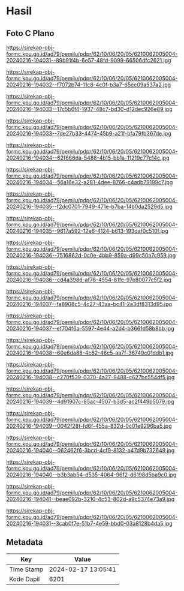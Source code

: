 # Hasil

## Foto C Plano

https://sirekap-obj-formc.kpu.go.id/ad79/pemilu/pdpr/62/10/06/20/05/6210062005004-20240216-194031--89b91f4b-6e57-48fd-9099-66506dfc2621.jpg

https://sirekap-obj-formc.kpu.go.id/ad79/pemilu/pdpr/62/10/06/20/05/6210062005004-20240216-194032--f7072b74-11c8-4c0f-b3a7-65ec09a537a2.jpg

https://sirekap-obj-formc.kpu.go.id/ad79/pemilu/pdpr/62/10/06/20/05/6210062005004-20240216-194033--17c5b6f4-1937-48c7-bd30-d12dec926e89.jpg

https://sirekap-obj-formc.kpu.go.id/ad79/pemilu/pdpr/62/10/06/20/05/6210062005004-20240216-194033--7de27b33-4474-45b9-a21f-bfa79fb367de.jpg

https://sirekap-obj-formc.kpu.go.id/ad79/pemilu/pdpr/62/10/06/20/05/6210062005004-20240216-194034--62f666da-5488-4b15-bb1a-11219c77c14c.jpg

https://sirekap-obj-formc.kpu.go.id/ad79/pemilu/pdpr/62/10/06/20/05/6210062005004-20240216-194034--56a16e32-a281-4dee-8766-c4adb79199c7.jpg

https://sirekap-obj-formc.kpu.go.id/ad79/pemilu/pdpr/62/10/06/20/05/6210062005004-20240216-194035--f2dc0701-7949-471e-b7ba-14b0da2529d5.jpg

https://sirekap-obj-formc.kpu.go.id/ad79/pemilu/pdpr/62/10/06/20/05/6210062005004-20240216-194035--9617a592-12e6-4124-b613-193daf0c510f.jpg

https://sirekap-obj-formc.kpu.go.id/ad79/pemilu/pdpr/62/10/06/20/05/6210062005004-20240216-194036--7516862d-0c0e-4bb9-859a-d99c50a7c959.jpg

https://sirekap-obj-formc.kpu.go.id/ad79/pemilu/pdpr/62/10/06/20/05/6210062005004-20240216-194036--cd4a398d-af76-4554-81fe-97e80077c5f2.jpg

https://sirekap-obj-formc.kpu.go.id/ad79/pemilu/pdpr/62/10/06/20/05/6210062005004-20240216-194037--fa8908c5-4c27-43aa-bc41-2a3df8313d95.jpg

https://sirekap-obj-formc.kpu.go.id/ad79/pemilu/pdpr/62/10/06/20/05/6210062005004-20240216-194037--ef704f6a-5597-4e44-a2d4-b3661d58b8bb.jpg

https://sirekap-obj-formc.kpu.go.id/ad79/pemilu/pdpr/62/10/06/20/05/6210062005004-20240216-194038--60e6da88-4c62-46c5-aa7f-36749c01ddb1.jpg

https://sirekap-obj-formc.kpu.go.id/ad79/pemilu/pdpr/62/10/06/20/05/6210062005004-20240216-194038--c270f539-0370-4a27-9488-c627bc554df5.jpg

https://sirekap-obj-formc.kpu.go.id/ad79/pemilu/pdpr/62/10/06/20/05/6210062005004-20240216-194039--4d91907c-85ac-4507-b3d5-ac2f449b5079.jpg

https://sirekap-obj-formc.kpu.go.id/ad79/pemilu/pdpr/62/10/06/20/05/6210062005004-20240216-194039--0042f28f-fd6f-455a-832d-0c01e9296ba5.jpg

https://sirekap-obj-formc.kpu.go.id/ad79/pemilu/pdpr/62/10/06/20/05/6210062005004-20240216-194040--062462f6-3bcd-4cf9-8132-a47d9b732649.jpg

https://sirekap-obj-formc.kpu.go.id/ad79/pemilu/pdpr/62/10/06/20/05/6210062005004-20240216-194040--b3b3ab54-d535-4064-96f2-d6198d5ba9c0.jpg

https://sirekap-obj-formc.kpu.go.id/ad79/pemilu/pdpr/62/10/06/20/05/6210062005004-20240216-194041--beae092b-3210-4c53-802d-a9c5374e73a9.jpg

https://sirekap-obj-formc.kpu.go.id/ad79/pemilu/pdpr/62/10/06/20/05/6210062005004-20240216-194031--3cab0f7e-51b7-4e59-bbd0-03a8128b4da5.jpg


## Metadata

| Key        | Value               |
| ---------- | ------------------- |
| Time Stamp | 2024-02-17 13:05:41 |
| Kode Dapil | 6201                |



